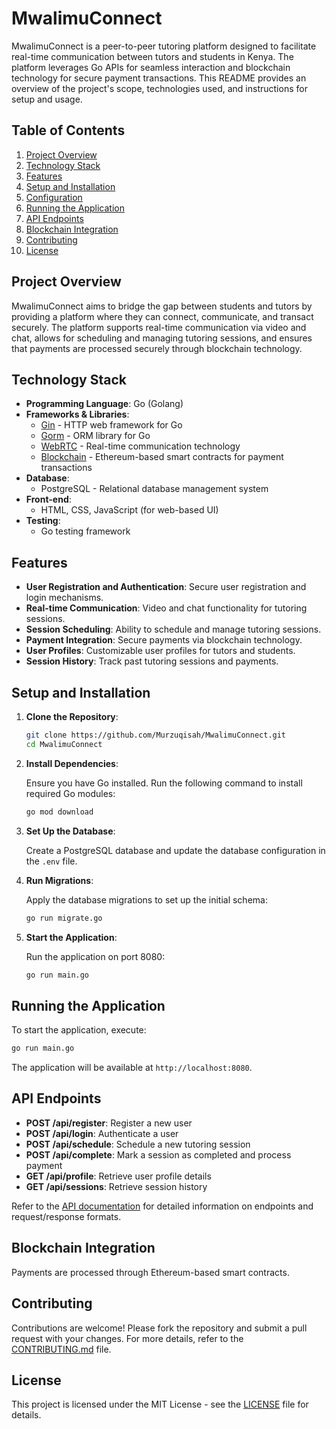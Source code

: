 # MwalimuConnect

MwalimuConnect is a peer-to-peer tutoring platform designed to facilitate real-time communication between tutors and students in Kenya. The platform leverages Go APIs for seamless interaction and blockchain technology for secure payment transactions. This README provides an overview of the project's scope, technologies used, and instructions for setup and usage.

## Table of Contents

1. [Project Overview](#project-overview)
2. [Technology Stack](#technology-stack)
3. [Features](#features)
4. [Setup and Installation](#setup-and-installation)
5. [Configuration](#configuration)
6. [Running the Application](#running-the-application)
7. [API Endpoints](#api-endpoints)
8. [Blockchain Integration](#blockchain-integration)
9. [Contributing](#contributing)
10. [License](#license)

## Project Overview

MwalimuConnect aims to bridge the gap between students and tutors by providing a platform where they can connect, communicate, and transact securely. The platform supports real-time communication via video and chat, allows for scheduling and managing tutoring sessions, and ensures that payments are processed securely through blockchain technology.

## Technology Stack

- **Programming Language**: Go (Golang)
- **Frameworks & Libraries**:
  - [Gin](https://github.com/gin-gonic/gin) - HTTP web framework for Go
  - [Gorm](https://gorm.io/) - ORM library for Go
  - [WebRTC](https://webrtc.org/) - Real-time communication technology
  - [Blockchain](https://ethereum.org/) - Ethereum-based smart contracts for payment transactions
- **Database**:
  - PostgreSQL - Relational database management system
- **Front-end**:
  - HTML, CSS, JavaScript (for web-based UI)
- **Testing**:
  - Go testing framework

## Features

- **User Registration and Authentication**: Secure user registration and login mechanisms.
- **Real-time Communication**: Video and chat functionality for tutoring sessions.
- **Session Scheduling**: Ability to schedule and manage tutoring sessions.
- **Payment Integration**: Secure payments via blockchain technology.
- **User Profiles**: Customizable user profiles for tutors and students.
- **Session History**: Track past tutoring sessions and payments.

## Setup and Installation

1. **Clone the Repository**:

   ```bash
   git clone https://github.com/Murzuqisah/MwalimuConnect.git
   cd MwalimuConnect
   ```

2. **Install Dependencies**:

   Ensure you have Go installed. Run the following command to install required Go modules:

   ```bash
   go mod download
   ```

3. **Set Up the Database**:

   Create a PostgreSQL database and update the database configuration in the `.env` file.

4. **Run Migrations**:

   Apply the database migrations to set up the initial schema:

   ```bash
   go run migrate.go
   ```

5. **Start the Application**:

   Run the application on port 8080:

   ```bash
   go run main.go
   ```



## Running the Application

To start the application, execute:

```bash
go run main.go
```

The application will be available at `http://localhost:8080`.

## API Endpoints

- **POST /api/register**: Register a new user
- **POST /api/login**: Authenticate a user
- **POST /api/schedule**: Schedule a new tutoring session
- **POST /api/complete**: Mark a session as completed and process payment
- **GET /api/profile**: Retrieve user profile details
- **GET /api/sessions**: Retrieve session history

Refer to the [API documentation](https://github.com/Murzuqisah/MwalimuConnect/wiki/API-Documentation) for detailed information on endpoints and request/response formats.

## Blockchain Integration

Payments are processed through Ethereum-based smart contracts. 

## Contributing

Contributions are welcome! Please fork the repository and submit a pull request with your changes. For more details, refer to the [CONTRIBUTING.md](CONTRIBUTING.md) file.

## License

This project is licensed under the MIT License - see the [LICENSE](LICENSE) file for details.

